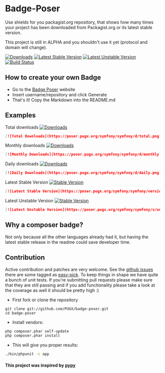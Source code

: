 Badge-Poser
===========

Use shields for you packagist.org repository, that shows how many times your project has been downloaded from Packagist.org
or its latest stable version.

This project is still in ALPHA and you shouldn't use it yet (protocol and domain will change).

[![Downloads](https://poser.pugx.org/pugx/badge-poser/d/total.png)](https://packagist.org/packages/pugx/badge-poser)
[![Latest Stable Version](https://poser.pugx.org/pugx/badge-poser/version.png)](https://packagist.org/packages/pugx/badge-poser)
[![Latest Unstable Version](https://poser.pugx.org/pugx/badge-poser/v/unstable.png)](https://packagist.org/packages/pugx/badge-poser)
[![Build Status](https://secure.travis-ci.org/PUGX/badge-poser.png)](http://travis-ci.org/PUGX/badge-poser)

## How to create your own Badge
-  Go to the [Badge Poser](https://poser.pugx.org) website
-  Insert username/repository and click Generate
-  That's it!  Copy the Markdown into the README.md

## Examples

Total downloads [![Downloads](https://poser.pugx.org/symfony/symfony/d/total.png)](https://packagist.org/packages/symfony/symfony)
```md
[![Total Downloads](https://poser.pugx.org/symfony/symfony/d/total.png)](https://packagist.org/packages/symfony/symfony)
```

Monthly downloads [![Downloads](https://poser.pugx.org/symfony/symfony/d/monthly.png)](https://packagist.org/packages/symfony/symfony)
```md
[![Monthly Downloads](https://poser.pugx.org/symfony/symfony/d/monthly.png)](https://packagist.org/packages/symfony/symfony)
```

Daily downloads  [![Downloads](https://poser.pugx.org/symfony/symfony/d/daily.png)](https://packagist.org/packages/symfony/symfony)
```md
[![Daily Downloads](https://poser.pugx.org/symfony/symfony/d/daily.png)](https://packagist.org/packages/symfony/symfony)
```

Latest Stable Version [![Stable Version](https://poser.pugx.org/symfony/symfony/version.png)](https://packagist.org/packages/symfony/symfony)
```md
[![Latest Stable Version](https://poser.pugx.org/symfony/symfony/version.png)](https://packagist.org/packages/symfony/symfony)
```

Latest Unstable Version [![Stable Version](https://poser.pugx.org/symfony/symfony/v/unstable.png)](https://packagist.org/packages/symfony/symfony)
```md
[![Latest Unstable Version](https://poser.pugx.org/symfony/symfony/v/unstable.png)](https://packagist.org/packages/symfony/symfony)
```

## Why a composer badge?

Not only because all the other languages already had it, but having the latest stable release in the readme could save developer time.


## Contribution

Active contribution and patches are very welcome.
See the [github issues](https://github.com/PUGX/badge-poser/issues?state=open) there are some tagged as [easy-pick](https://github.com/PUGX/badge-poser/issues?labels=easy-pick&page=1&state=open).
To keep things in shape we have quite a bunch of unit tests. If you're submitting pull requests please
make sure that they are still passing and if you add functionality please
take a look at the coverage as well it should be pretty high :)

- First fork or clone the repository

```
git clone git://github.com/PUGX/badge-poser.git
cd badge-poser
```

- Install vendors:

``` bash
php composer.phar self-update
php composer.phar install
```

- This will give you proper results:

``` bash
./bin/phpunit -c app
```

#### This project was inspired by [pypy](https://pypip.in/)


